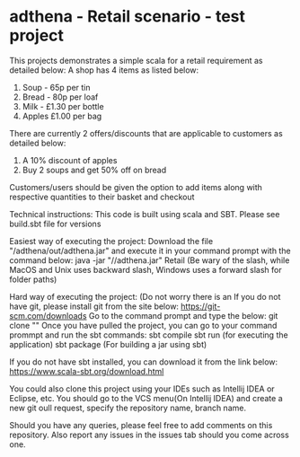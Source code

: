 # adthena - Retail scenario - test project
This projects demonstrates a simple scala for a retail requirement as detailed below:
A shop has 4 items as listed below:
  1. Soup - 65p per tin
  2. Bread - 80p per loaf
  3. Milk - £1.30 per bottle
  4. Apples £1.00 per bag

There are currently 2 offers/discounts that are applicable to customers as detailed below:
1. A 10% discount of apples
2. Buy 2 soups and get 50% off on bread

Customers/users should be given the option to add items along with respective quantities to their basket and checkout

Technical instructions:
This code is built using scala and SBT. Please see build.sbt file for versions

Easiest way of executing the project:
Download the file "/adthena/out/adthena.jar" and execute it in your command prompt with the command below:
java -jar "/<local-folder>/adthena.jar" Retail
(Be wary of the slash, while MacOS and Unix uses backward slash, Windows uses a forward slash for folder paths)

Hard way of executing the project: (Do not worry there is an
If you do not have git, please install git from the site below:
https://git-scm.com/downloads
Go to the command prompt and type the below:
git clone "<repository-name>"
Once you have pulled the project, you can go to your command prommpt and run the sbt commands:
sbt compile
sbt run (for executing the application)
sbt package (For building a jar using sbt)

If you do not have sbt installed, you can download it from the link below:
https://www.scala-sbt.org/download.html

You could also clone this project using your IDEs such as Intellij IDEA or Eclipse, etc.
You should go to the VCS menu(On Intellij IDEA) and create a new git oull request, specify the repository name, branch name.

Should you have any queries, please feel free to add comments on this repository. Also report any issues in the issues tab should you come across one.



